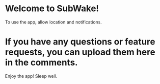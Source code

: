 # Welcome to SubWake!
To use the app, allow location and notifications.




# If you have any questions or feature requests, you can upload them here in the comments.
Enjoy the app! Sleep well.
